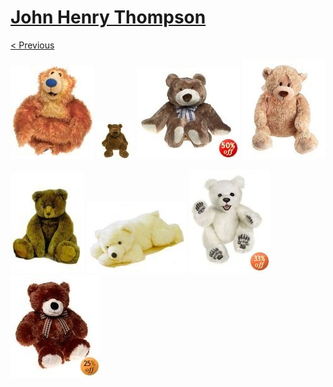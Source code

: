 # [John Henry Thompson](../README.md)

[< Previous](2008-04-02-1.md)

[![](../media/2008-04-02/Teddies-7.jpg)](../posts/2008-04-02-8.md) [![](../media/2008-04-02/Teddies-8.jpg)](../posts/2008-04-02-9.md) [![](../media/2008-04-02/Teddies-9.jpg)](../posts/2008-04-02-10.md) [![](../media/2008-04-02/Teddies-10.jpg)](../posts/2008-04-02-11.md)

[![](../media/2008-04-02/Teddies-11.jpg)](../posts/2008-04-02-12.md) [![](../media/2008-04-02/Teddies-12.jpg)](../posts/2008-04-02-13.md) [![](../media/2008-04-02/Teddies-13.jpg)](../posts/2008-04-02-14.md) [![](../media/2008-04-02/Teddies-14.jpg)](../posts/2008-04-02-15.md)

